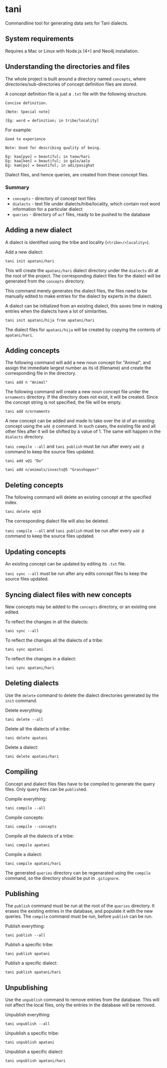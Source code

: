 # tani

Commandline tool for generating data sets for Tani dialects.

## System requirements

Requires a Mac or Linux with Node.js (4+) and Neo4j installation.

## Understanding the directories and files

The whole project is built around a directory named `concepts`, where directories/sub-directories of concept definition files are stored.

A concept definition file is just a `.txt` file with the following structure.

```
Concise definition.

[Note: Special note]

[Eg: word = definition; in tribe/locality]
```

For example:

```
Good to experience

Note: Used for describing quality of being.

Eg: kaa[pyo] = beautiful; in tanw/hari
Eg: kaa[ken] = beautiful; in galo/aalo
Eg: kam[po] = beautiful; in adi/pasighat
```

Dialect files, and hence queries, are created from these concept files.

### Summary

* `concepts` - directory of concept text files
* `dialects` - text file under dialects/tribe/locality, which contain root word information for a particular dialect
* `queries` - directory of `acf` files, ready to be pushed to the database

## Adding a new dialect

A dialect is identified using the tribe and locality (`<tribe>/<locality>`).

Add a new dialect:

```
tani init apatani/hari
```

This will create the `apatani/hari` dialect directory under the `dialects` dir at the root of the project. The corresponding dialect files for the dialect will be generated from the `concepts` directory.

This command merely generates the dialect files, the files need to be manually edited to make entries for the dialect by experts in the dialect.

A dialect can be initialized from an existing dialect, this saves time in making entries when the dialects have a lot of similarities.

```
tani init apatani/hija from apatani/hari
```

The dialect files for `apatani/hija` will be created by copying the contents of `apatani/hari`.

## Adding concepts

The following command will add a new noun concept for "Animal", and assign the immediate largest number as its id (filename) and create the corresponding file in the directory.

```
tani add n "Animal"
```

The following command will create a new noun concept file under the `ornaments` directory. If the directory does not exist, it will be created. Since the concept string is not specified, the file will be empty.

```
tani add n/ornaments
```

A new concept can be added and made to take over the id of an existing concept using the `add @` command. In such cases, the existing file and all other files after it will be shifted by a value of 1. The same will happen in the `dialects` directory.

`tani compile --all` and `tani publish` must be run after every `add @` command to keep the source files updated.

```
tani add v@1 "Do"
```

```
tani add n/animals/insects@5 "Grasshopper"
```

## Deleting concepts

The following command will delete an existing concept at the specified index. 

```
tani delete n@10
```

The corresponding dialect file will also be deleted.

`tani compile --all` and `tani publish` must be run after every `add @` command to keep the source files updated.

## Updating concepts

An existing concept can be updated by editing its `.txt` file.

`tani sync --all` must be run after any edits concept files to keep the source files updated.

## Syncing dialect files with new concepts

New concepts may be added to the `concepts` directory, or an existing one edited.

To reflect the changes in all the dialects:

```
tani sync --all
```

To reflect the changes all the dialects of a tribe:

```
tani sync apatani
```

To reflect the changes in a dialect:

```
tani sync apatani/hari
```

## Deleting dialects

Use the `delete` command to delete the dialect directories generated by the `init` command.

Delete everything:

```
tani delete --all
```

Delete all the dialects of a tribe:

```
tani delete apatani
```

Delete a dialect:

```
tani delete apatani/hari
```

## Compiling

Concept and dialect files files have to be compiled to generate the query files. Only query files can be `publish`ed.

Compile everything:

```
tani compile --all
```

Compile concepts:

```
tani compile --concepts
```

Compile all the dialects of a tribe:

```
tani compile apatani
```

Compile a dialect:

```
tani compile apatani/hari
```

The generated `queries` directory can be regenarated using the `compile` command, so the directory should be put in `.gitignore`.

## Publishing

The `publish` command must be run at the root of the `queries` directory. It erases the existing entries in the database, and populate it with the new queries. The `compile` command must be run, before `publish` can be run.

Publish everything:

```
tani publish --all
```

Publish a specific tribe:

```
tani publish apatani
```

Publish a specific dialect:

```
tani publish apatani/hari
```

## Unpublishing 

Use the `unpublish` command to remove entries from the database. This will not affect the local files, only the entries in the database will be removed.

Unpublish everything:

```
tani unpublish --all
```

Unpublish a specific tribe:

```
tani unpublish apatani
```

Unpublish a specific dialect:

```
tani unpublish apatani/hari
```
